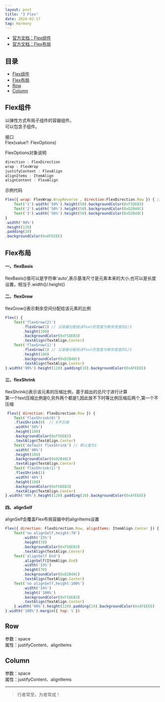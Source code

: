 ```yaml
---
layout: post
title: "3 Flex"
date: 2024-02-17
tag: Harmony
---
```


- [官方文档：Flex组件](https://developer.huawei.com/consumer/cn/doc/harmonyos-references/ts-container-flex-0000001774280950)
- [官方文档：Flex布局](https://developer.huawei.com/consumer/cn/doc/harmonyos-references/ts-universal-attributes-flex-layout-0000001820880813)



## 目录
- [Flex组件](#content1)   
- [Flex布局](#content2)   
- [Row](#content3)   
- [Column](#content4)   





<!-- ************************************************ -->
## <a id="content1">Flex组件</a>

以弹性方式布局子组件的容器组件。   
可以包含子组件。   

接口    
Flex(value?: FlexOptions)    

FlexOptions对象说明
```js
direction : FlexDirection
wrap : FlexWrap
justifyContent : FlexAlign
alignItems : ItemAlign
alignContent : FlexAlign
```

示例代码     
```js
Flex({ wrap: FlexWrap.WrapReverse , direction:FlexDirection.Row }) { // 子组件反向多行布局
    Text('1').width('50%').height(50).backgroundColor(0xF5DEB3)
    Text('2').width('50%').height(50).backgroundColor(0xD2B48C)
    Text('3').width('50%').height(50).backgroundColor(0xD2B48C)
}
.width('90%')
.height(120)
.padding(10)
.backgroundColor(0xAFEEEE)
```


<!-- ************************************************ -->
## <a id="content2">Flex布局</a>

#### **一、flexBasis**

flexBasis()值可以是字符串'auto',表示基准尺寸是元素本来的大小,也可以是长度设置，相当于.width()/.height()

#### **二、flexGrow**

flexGrow()表示剩余空间分配给该元素的比例

```js
Flex() {
    Text('flexGrow(2)')
        .flexGrow(2) // 父容器分配给该Text的宽度为剩余宽度的2/3
        .height(100)
        .backgroundColor(0xF5DEB3)
        .textAlign(TextAlign.Center)
    Text('flexGrow(1)')
        .flexGrow(1) // 父容器分配给该Text的宽度为剩余宽度的1/3
        .height(100)
        .backgroundColor(0xD2B48C)
        .textAlign(TextAlign.Center)
}.width('90%').height(120).padding(10).backgroundColor(0xAFEEEE)
```

#### **三、flexShrink**

flexShrink()表示该元素的压缩比例，基于超出的总尺寸进行计算    
第一个text压缩比例是0,另外两个都是1,因此放不下时等比例压缩后两个,第一个不压缩    

```js
 Flex({ direction: FlexDirection.Row }) {
    Text('flexShrink(0)')
    .flexShrink(0)  // 0不压缩
    .width('50%')
    .height(100)
    .backgroundColor(0xF5DEB3)
    .textAlign(TextAlign.Center)
    Text('default flexShrink') // 默认值为1
    .width('40%')
    .height(100)
    .backgroundColor(0xD2B48C)
    .textAlign(TextAlign.Center)
    Text('flexShrink(1)')
    .flexShrink(1)
    .width('40%')
    .height(100)
    .backgroundColor(0xF5DEB3)
    .textAlign(TextAlign.Center)
}.width('90%').height(120).padding(10).backgroundColor(0xAFEEEE)
```

#### **四、alignSelf**

alignSelf会覆盖Flex布局容器中的alignItems设置

```js
Flex({ direction: FlexDirection.Row, alignItems: ItemAlign.Center }) {
    Text('no alignSelf,height:70')
        .width('33%')
        .height(70)
        .backgroundColor(0xF5DEB3)
        .textAlign(TextAlign.Center)
    Text('alignSelf End')
        .alignSelf(ItemAlign.End)
        .width('33%')
        .height(70)
        .backgroundColor(0xD2B48C)
        .textAlign(TextAlign.Center)
    Text('no alignSelf,height:100%')
        .width('34%')
        .height('100%')
        .backgroundColor(0xF5DEB3)
        .textAlign(TextAlign.Center)
    }.width('90%').height(120).padding(10).backgroundColor(0xAFEEEE)
}.width('100%').margin({ top: 5 })
```


<!-- ************************************************ -->
## <a id="content3">Row</a>

参数：space   
属性：justifyContent、alignItems


<!-- ************************************************ -->
## <a id="content4">Column</a>

参数：space     
属性：justifyContent、alignItems   



----------
>  行者常至，为者常成！


